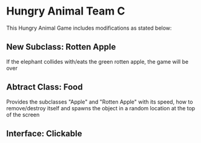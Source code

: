 # Hungry Animal Team C 
This Hungry Animal Game includes modifications as stated below:
## New Subclass: Rotten Apple
If the elephant collides with/eats the green rotten apple, the game will be over
## Abtract Class: Food
Provides the subclasses "Apple" and "Rotten Apple" with its speed, how to remove/destroy itself and spawns the object in a random location at the top of the screen
## Interface: Clickable
